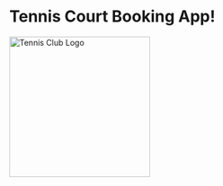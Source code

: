 # Tennis Court Booking App!
<img src="[url](https://github.com/Bouza1/booking_app/assets/97123953/a755f73a-14c9-4820-82c7-886a1f1ddfc7)https://github.com/Bouza1/booking_app/assets/97123953/a755f73a-14c9-4820-82c7-886a1f1ddfc7" alt="Tennis Club Logo" width="250px" height="250px">



